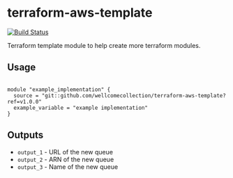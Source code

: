 # terraform-aws-template

[![Build Status](https://travis-ci.org/wellcomecollection/{terraform_module_name}.svg?branch=master)](https://travis-ci.org/wellcomecollection/{terraform_module_name})

Terraform template module to help create more terraform modules.

## Usage

```hcl2

module "example_implementation" {
  source = "git::github.com/wellcomecollection/terraform-aws-template?ref=v1.0.0"
  example_variable = "example implementation"
}

```

## Outputs
- `output_1` - URL of the new queue
- `output_2` - ARN of the new queue
- `output_3` - Name of the new queue
